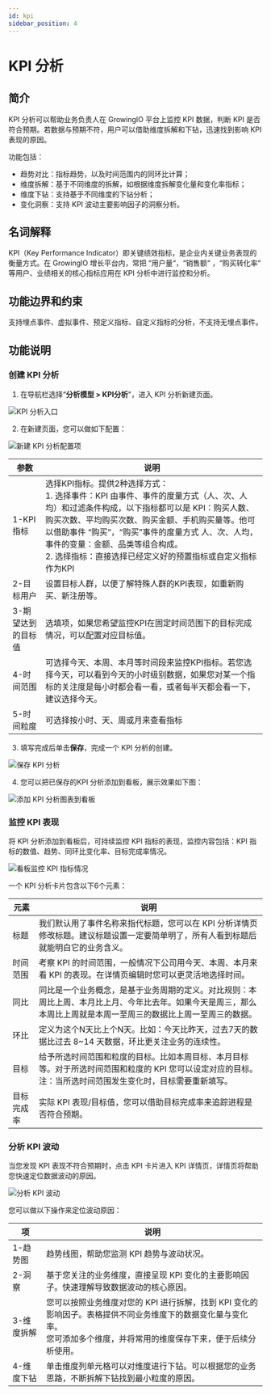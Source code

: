 ```yaml
---
id: kpi
sidebar_position: 4
---
```


# KPI 分析

## 简介

KPI 分析可以帮助业务负责人在 GrowingIO 平台上监控 KPI 数据，判断 KPI 是否符合预期。若数据与预期不符，用户可以借助维度拆解和下钻，迅速找到影响 KPI 表现的原因。

功能包括：

- 趋势对比：指标趋势，以及时间范围内的同环比计算；
- 维度拆解：基于不同维度的拆解，如根据维度拆解变化量和变化率指标；
- 维度下钻：支持基于不同维度的下钻分析；
- 变化洞察：支持 KPI 波动主要影响因子的洞察分析。

## 名词解释

KPI（Key Performance Indicator）即关键绩效指标，是企业内关键业务表现的衡量方式。在 GrowingIO 增长平台内，常把 “用户量“，“销售额“ ，“购买转化率“ 等用户、业绩相关的核心指标应用在 KPI 分析中进行监控和分析。

## 功能边界和约束

支持埋点事件、虚拟事件、预定义指标、自定义指标的分析，不支持无埋点事件。

## 功能说明

### 创建 KPI 分析

1. 在导航栏选择“**分析模型 > KPI分析**"，进入 KPI 分析新建页面。

![KPI 分析入口](/img/cef4730d04d24475626eb1e94544afaef48dcb14331fab2cad0d1498e5dac9ea_pic_1639994977100_2021-12-20.png)

2. 在新建页面，您可以做如下配置：

![新建 KPI 分析配置项](/img/e8b65402158f2228d6bdd0cd4327d00447fe39ed1f3b6956eb909f79b01fd3c7_pic_1639995045467_2021-12-20.png)

| 参数               | 说明                                                                                                                                                                                                                                                                                                                                                    |
|--------------------|---------------------------------------------------------------------------------------------------------------------------------------------------------------------------------------------------------------------------------------------------------------------------------------------------------------------------------------------------------|
| 1-KPI指标          | 选择KPI指标。提供2种选择方式：<br/>1. 选择事件：KPI 由事件、事件的度量方式（人、次、人均）和过滤条件构成，以下指标都可以是 KPI：购买人数、购买次数、平均购买次数、购买金额、手机购买量等。他可以借助事件 “购买“，“购买”事件的度量方式 人、次、人均，事件的变量：金额、品类等组合构成。<br/>2. 选择指标：直接选择已经定义好的预置指标或自定义指标作为KPI |
| 2-目标用户         | 设置目标人群，以便了解特殊人群的KPI表现，如重新购买、新注册等。                                                                                                                                                                                                                                                                                         |
| 3-期望达到的目标值 | 选填项，如果您希望监控KPI在固定时间范围下的目标完成情况，可以配置对应目标值。                                                                                                                                                                                                                                                                           |
| 4-时间范围         | 可选择今天、本周、本月等时间段来监控KPI指标。若您选择今天，可以看到今天的小时级别数据，如果您对某一个指标的关注度是每小时都会看一看，或者每半天都会看一下，建议选择今天。                                                                                                                                                                               |
| 5-时间粒度         | 可选择按小时、天、周或月来查看指标                                                                                                                                                                                                                                                                                                                      |

3. 填写完成后单击**保存**，完成一个 KPI 分析的创建。

![保存 KPI 分析](/img/b40b3469da4a3e7a45258ce4162141c177fc11acc47a86d657ad781f6981d99b_pic_1639995291565_2021-12-20.png)

4. 您可以把已保存的KPI 分析添加到看板，展示效果如下图：

![添加 KPI 分析图表到看板](/img/17c8ec9107ac3bdc98430d5add02eb45afeed1fa12d810cd8ce7ec83a219e6c1_pic_1639995351993_2021-12-20.png)

### 监控 KPI 表现

将 KPI 分析添加到看板后，可持续监控 KPI 指标的表现，监控内容包括：KPI 指标的数值、趋势、同环比变化率、目标完成率情况。

![看板监控 KPI 指标情况](/img/1cf63992a3c16dddc79b9c189085a5b331497836378fe58be7c3457107a32bda_pic_1639995402698_2021-12-20.png)

一个 KPI 分析卡片包含以下6个元素：

| 元素       | 说明                                                                                                                                                               |
|------------|--------------------------------------------------------------------------------------------------------------------------------------------------------------------|
| 标题       | 我们默认用了事件名称来指代标题，您可以在 KPI 分析详情页修改标题。建议标题设置一定要简单明了，所有人看到标题后就能明白它的业务含义。                                |
| 时间范围   | 考察 KPI 的时间范围，一般情况下公司用今天、本周、本月来看 KPI 的表现。在详情页编辑时您可以更灵活地选择时间。                                                       |
| 同比       | 同比是一个业务概念，是基于业务周期的定义。对比规则：本周比上周、本月比上月、今年比去年。如果今天是周三，那么本周比上周就是本周一至周三的数据比上周一至周三的数据。 |
| 环比       | 定义为这个N天比上个N天。比如：今天比昨天，过去7天的数据比过去 8~14 天数据，环比更关注业务的连续性。                                                                |
| 目标       | 给予所选时间范围和粒度的目标。比如本周目标、本月目标等。对于所选时间范围和粒度的 KPI 您可以设定对应的目标。注：当所选时间范围发生变化时，目标需要重新填写。        |
| 目标完成率 | 实际 KPI 表现/目标值，您可以借助目标完成率来追踪进程是否符合预期。                                                                                                 |

### 分析 KPI 波动

当您发现 KPI 表现不符合预期时，点击 KPI 卡片进入 KPI 详情页，详情页将帮助您快速定位数据波动的原因。

![分析 KPI 波动](/img/5e58e6ddb0f8c8abc3b0bbffd3334996f8a50090b77fb8426b48c097f2a32be2_pic_1642497988812_2022-01-18.png)  

您可以做以下操作来定位波动原因：

| 项         | 说明                                                                                                         |
|------------|--------------------------------------------------------------------------------------------------------------|
| 1-趋势图   | 趋势线图，帮助您监测 KPI 趋势与波动状况。                                                                    |
| 2-洞察     | 基于您关注的业务维度，直接呈现 KPI 变化的主要影响因子。快速理解导致数据波动的核心原因。                      |
| 3-维度拆解 | 您可以按照业务维度对您的 KPI 进行拆解，找到 KPI 变化的影响因子。表格提供不同业务维度下的数据变化量与变化率。<br/>您可添加多个维度，并将常用的维度保存下来，便于后续分析使用。|
| 4-维度下钻 | 单击维度列单元格可以对维度进行下钻。可以根据您的业务思路，不断拆解下钻找到最小粒度的原因。                   |

